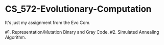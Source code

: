 # CS_572-Evolutionary-Computation

It's just my assignment from the Evo Com.

#1. Representation/Mutation Binary and Gray Code.
#2. Simulated Annealing Algorithm.
